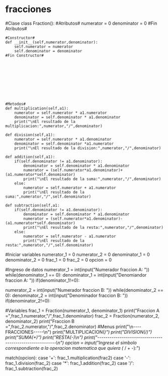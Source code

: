 # fracciones
#Clase
class Fraction():
    #Atributos#
    numerator = 0
    denominator = 0
    #Fin Atributos#








    #Constructor#
    def __init__(self,numerator,denominator):
        self.numerator = numerator
        self.denominator = denominator
    #Fin Constructor#










    #Metodos#
    def multiplication(self,a1):
        numerator = self.numerator * a1.numerator
        denominator = self.denominator * a1.denominator
        print("\nEl resultado de la multiplicacion:",numerator,"/",denominator)

    def division(self,a1):
        numerator = self.numerator * a1.denominator
        denominator = self.denominator *a1.numerator
        print("\nEl resultado de la division:",numerator,"/",denominator)

    def addition(self,a1):
        if(self.denominator != a1.denominator):
            denominator = self.denominator * a1.denominator
            numerator = (self.numerator*a1.denominator)+(a1.numerator*self.denominator)
            print("\nEl resultado de la suma:",numerator,"/",denominator)
        else:
            numerator = self.numerator + a1.numerator
            print("\nEl resultado de la suma:",numerator,"/",self.denominator)

    def subtraction(self,a1:
        if(self.denominator != a1.denominator):
            denominator = self.denominator * a1.denominator
            numerator = (self.numerator*a1.denominator)-(a1.numerator*self.denominator)
            print("\nEl resultado de la resta:",numerator,"/",denominator)
        else:
            numerator = self.numerator - a1.numerator
            print("\nEl resultado de la resta:",numerator,"/",self.denominator)


#Iniciar variables
numerator_1 = 0
numerator_2 = 0
denominator_1 = 0
denominator_2 = 0
frac_1 = 0
frac_2 = 0
opcion = 0







#Ingreso de datos
numerator_1 = int(input("Numerador fraccion A: "))
while(denominator_1 == 0):
    denominator_1 = int(input("Denomiandor fraccion A: "))
    if(denominator_1!=0):
    
numerator_2 = int(input("Numerador fraccion B: "))
while(denominator_2 == 0):
    denominator_2 = int(input("Denominador fraccion B: "))
    if(denominator_2!=0):





#Variables
frac_1 = Fraction(numerator_1, denominator_1)
print("Fraccion A =",frac_1.numerator,"/",frac_1.denominator)
frac_2 = Fraction(numerator_2, denominator_2)
print("Fraccion B =",frac_2.numerator,"/",frac_2.denominator)
#Menus
print("\n----FRACCIONES-----\n")
print("MULTIPLICACION(*)")
print("DIVISION(/)")
print("SUMA(+)")
print("RESTA(-)\n")
print("---------------------------------------------------------\n")
opcion = input("Ingrese el simbolo correspondiente a la operacion matematica que quiera (* / + -):")

match(opcion):
    case '+':
        frac_1.multiplication(frac2)
    case '-':
        frac_1.division(frac_2)
    case '*':
        frac_1.addition(frac_2)
    case '/':
        frac_1.subtraction(frac_2)
